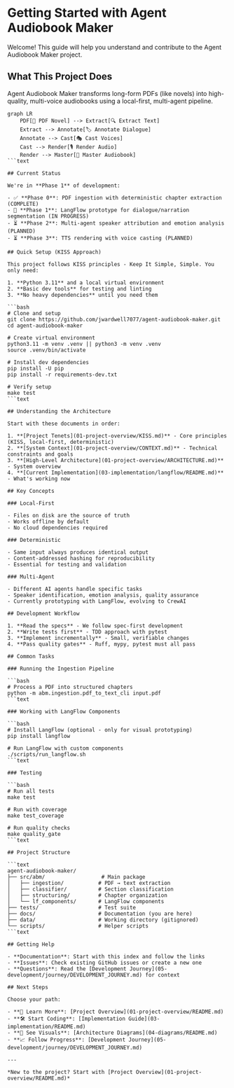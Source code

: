 # Getting Started with Agent Audiobook Maker

Welcome! This guide will help you understand and contribute to the Agent Audiobook Maker project.

## What This Project Does

Agent Audiobook Maker transforms long-form PDFs (like novels) into high-quality, multi-voice audiobooks using a local-first, multi-agent pipeline.

```mermaid
graph LR
    PDF[📕 PDF Novel] --> Extract[🔍 Extract Text]
    Extract --> Annotate[🏷️ Annotate Dialogue]
    Annotate --> Cast[🎭 Cast Voices] 
    Cast --> Render[🎙️ Render Audio]
    Render --> Master[🎵 Master Audiobook]
```text

## Current Status

We're in **Phase 1** of development:

- ✅ **Phase 0**: PDF ingestion with deterministic chapter extraction (COMPLETE)
- 🚧 **Phase 1**: LangFlow prototype for dialogue/narration segmentation (IN PROGRESS)
- ⏳ **Phase 2**: Multi-agent speaker attribution and emotion analysis (PLANNED)
- ⏳ **Phase 3**: TTS rendering with voice casting (PLANNED)

## Quick Setup (KISS Approach)

This project follows KISS principles - Keep It Simple, Simple. You only need:

1. **Python 3.11** and a local virtual environment
2. **Basic dev tools** for testing and linting
3. **No heavy dependencies** until you need them

```bash
# Clone and setup
git clone https://github.com/jwardwell7077/agent-audiobook-maker.git
cd agent-audiobook-maker

# Create virtual environment
python3.11 -m venv .venv || python3 -m venv .venv
source .venv/bin/activate

# Install dev dependencies
pip install -U pip
pip install -r requirements-dev.txt

# Verify setup
make test
```text

## Understanding the Architecture

Start with these documents in order:

1. **[Project Tenets](01-project-overview/KISS.md)** - Core principles (KISS, local-first, deterministic)
2. **[System Context](01-project-overview/CONTEXT.md)** - Technical constraints and goals  
3. **[High-Level Architecture](01-project-overview/ARCHITECTURE.md)** - System overview
4. **[Current Implementation](03-implementation/langflow/README.md)** - What's working now

## Key Concepts

### Local-First

- Files on disk are the source of truth
- Works offline by default  
- No cloud dependencies required

### Deterministic

- Same input always produces identical output
- Content-addressed hashing for reproducibility
- Essential for testing and validation

### Multi-Agent

- Different AI agents handle specific tasks
- Speaker identification, emotion analysis, quality assurance
- Currently prototyping with LangFlow, evolving to CrewAI

## Development Workflow

1. **Read the specs** - We follow spec-first development
2. **Write tests first** - TDD approach with pytest
3. **Implement incrementally** - Small, verifiable changes
4. **Pass quality gates** - Ruff, mypy, pytest must all pass

## Common Tasks

### Running the Ingestion Pipeline

```bash
# Process a PDF into structured chapters
python -m abm.ingestion.pdf_to_text_cli input.pdf
```text

### Working with LangFlow Components

```bash
# Install LangFlow (optional - only for visual prototyping)
pip install langflow

# Run LangFlow with custom components
./scripts/run_langflow.sh
```text

### Testing

```bash
# Run all tests
make test

# Run with coverage  
make test_coverage

# Run quality checks
make quality_gate
```text

## Project Structure

```text
agent-audiobook-maker/
├── src/abm/                  # Main package
│   ├── ingestion/           # PDF → text extraction
│   ├── classifier/          # Section classification  
│   ├── structuring/         # Chapter organization
│   └── lf_components/       # LangFlow components
├── tests/                   # Test suite
├── docs/                    # Documentation (you are here)
├── data/                    # Working directory (gitignored)
└── scripts/                 # Helper scripts
```text

## Getting Help

- **Documentation**: Start with this index and follow the links
- **Issues**: Check existing GitHub issues or create a new one
- **Questions**: Read the [Development Journey](05-development/journey/DEVELOPMENT_JOURNEY.md) for context

## Next Steps

Choose your path:

- **📖 Learn More**: [Project Overview](01-project-overview/README.md)
- **🛠️ Start Coding**: [Implementation Guide](03-implementation/README.md)  
- **🎨 See Visuals**: [Architecture Diagrams](04-diagrams/README.md)
- **📈 Follow Progress**: [Development Journey](05-development/journey/DEVELOPMENT_JOURNEY.md)

---

*New to the project? Start with [Project Overview](01-project-overview/README.md)*
